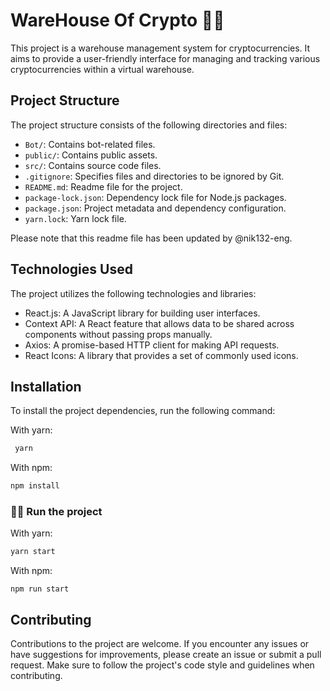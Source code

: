 # WareHouse Of Crypto 💸💸

This project is a warehouse management system for cryptocurrencies. It aims to provide a user-friendly interface for managing and tracking various cryptocurrencies within a virtual warehouse.

## Project Structure

The project structure consists of the following directories and files:

- `Bot/`: Contains bot-related files.
- `public/`: Contains public assets.
- `src/`: Contains source code files.
- `.gitignore`: Specifies files and directories to be ignored by Git.
- `README.md`: Readme file for the project.
- `package-lock.json`: Dependency lock file for Node.js packages.
- `package.json`: Project metadata and dependency configuration.
- `yarn.lock`: Yarn lock file.

Please note that this readme file has been updated by @nik132-eng.

## Technologies Used

The project utilizes the following technologies and libraries:

- React.js: A JavaScript library for building user interfaces.
- Context API: A React feature that allows data to be shared across components without passing props manually.
- Axios: A promise-based HTTP client for making API requests.
- React Icons: A library that provides a set of commonly used icons.

## Installation

To install the project dependencies, run the following command:

With yarn:
```bash
 yarn
```
With npm:
```bash
npm install
```
### 🏃‍♂️ Run the project
With yarn:
```bash
yarn start
```
With npm:
```
npm run start
```

## Contributing
Contributions to the project are welcome. If you encounter any issues or have suggestions for improvements, please create an issue or submit a pull request. Make sure to follow the project's code style and guidelines when contributing.

